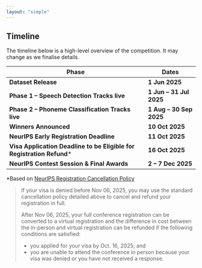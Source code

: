 ```yaml
---
layout: "simple"
---
```

## Timeline

The timeline below is a high-level overview of the competition. It may change as we finalise details.


| Phase                                                                        | Dates                     |
|------------------------------------------------------------------------------|---------------------------|
| **Dataset Release**                                                          | **1 Jun 2025**            |
| **Phase 1 – Speech Detection Tracks live**                                   | **1 Jun – 31 Jul 2025**   |
| **Phase 2 – Phoneme Classification Tracks live**                             | **1 Aug – 30 Sep 2025**   |
| **Winners Announced**                                                        | **10 Oct 2025**           |
| **NeurIPS Early Registration Deadline**                                      | **11 Oct 2025**           |
| **Visa Application Deadline to be Eligible for Registration Refund***        | **16 Oct 2025**           |
| **NeurIPS Contest Session & Final Awards**                                   | **2 – 7 Dec 2025**        |

*Based on [NeurIPS Registration Cancellation Policy](https://neurips.cc/FAQ/CancellationPolicy)
>
> If your visa is denied before Nov 06, 2025, you may use the standard cancellation policy detailed above to cancel and refund your registration in full.
>
> After Nov 06, 2025, your full conference registration can be converted to a virtual registration and the difference in cost between the in-person and virtual registration can be refunded if the following conditions are satisfied:
>- you applied for your visa by Oct. 16, 2025; and
>- you are unable to attend the conference in person because your visa was denied or you have not received a response.

